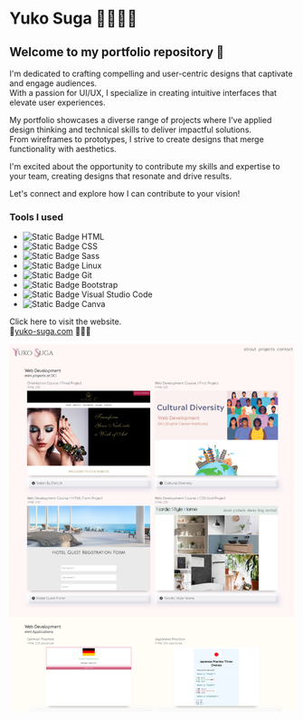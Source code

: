 # Yuko Suga 👩🏻‍💻✨
## Welcome to my portfolio repository 🚀
I'm dedicated to crafting compelling and user-centric designs that captivate and engage audiences.   
With a passion for UI/UX, I specialize in creating intuitive interfaces that elevate user experiences.

My portfolio showcases a diverse range of projects where I've applied design thinking and technical skills to deliver impactful solutions.   
From wireframes to prototypes, I strive to create designs that merge functionality with aesthetics.

I'm excited about the opportunity to contribute my skills and expertise to your team, creating designs that resonate and drive results.

Let's connect and explore how I can contribute to your vision!


### Tools I used
- ![Static Badge](https://img.shields.io/badge/-ffffff?style=social&logo=HTML5) HTML
- ![Static Badge](https://img.shields.io/badge/-ffffff?style=social&logo=CSS3) CSS
- ![Static Badge](https://img.shields.io/badge/-ffffff?style=social&logo=Sass) Sass
- ![Static Badge](https://img.shields.io/badge/-ffffff?style=social&logo=Linux) Linux
- ![Static Badge](https://img.shields.io/badge/-ffffff?style=social&logo=Git) Git
- ![Static Badge](https://img.shields.io/badge/-ffffff?style=social&logo=Bootstrap) Bootstrap
- ![Static Badge](https://img.shields.io/badge/-ffffff?style=social&logo=VisualStudioCode) Visual Studio Code
- ![Static Badge](https://img.shields.io/badge/-ffffff?style=social&logo=Canva) Canva

Click here to visit the website.  
🔗[yuko-suga.com](https://yukosuga.github.io/portfolio/) 👩🏻‍💻  
  
![Github page top image](./img/readme_image.png) 
